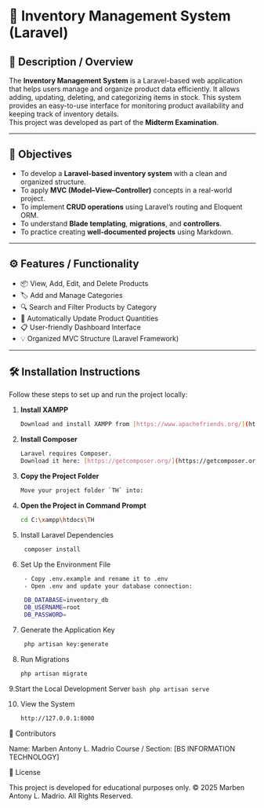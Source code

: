 # 🧾 Inventory Management System (Laravel)

## 📖 Description / Overview
The **Inventory Management System** is a Laravel-based web application that helps users manage and organize product data efficiently. It allows adding, updating, deleting, and categorizing items in stock. This system provides an easy-to-use interface for monitoring product availability and keeping track of inventory details.  
This project was developed as part of the **Midterm Examination**.

---

## 🎯 Objectives
- To develop a **Laravel-based inventory system** with a clean and organized structure.
- To apply **MVC (Model–View–Controller)** concepts in a real-world project.
- To implement **CRUD operations** using Laravel’s routing and Eloquent ORM.
- To understand **Blade templating**, **migrations**, and **controllers**.
- To practice creating **well-documented projects** using Markdown.

---

## ⚙️ Features / Functionality
- 📦 View, Add, Edit, and Delete Products  
- 🏷️ Add and Manage Categories  
- 🔍 Search and Filter Products by Category  
- 🧮 Automatically Update Product Quantities  
- 📋 User-friendly Dashboard Interface  
- 💡 Organized MVC Structure (Laravel Framework)  

---

## 🛠️ Installation Instructions

Follow these steps to set up and run the project locally:

1. **Install XAMPP**
   ```bash  
   Download and install XAMPP from [https://www.apachefriends.org/](https://www.apachefriends.org/).
   ```
   
2. **Install Composer**
   ```bash
   Laravel requires Composer.  
   Download it here: [https://getcomposer.org/](https://getcomposer.org/).
    ```
3. **Copy the Project Folder**
   ```bash
   Move your project folder `TH` into:
    ```
4. **Open the Project in Command Prompt**
    ```bash
    cd C:\xampp\htdocs\TH
    ```
    
5. Install Laravel Dependencies
   ```bash
    composer install
   ```

6. Set Up the Environment File
   ```bash
    - Copy .env.example and rename it to .env
    - Open .env and update your database connection:

    DB_DATABASE=inventory_db
    DB_USERNAME=root
    DB_PASSWORD=
    ```
7. Generate the Application Key
   ```bash
    php artisan key:generate
    ```
   
8. Run Migrations
    ```bash
    php artisan migrate
    ```

9.Start the Local Development Server
    ```bash
    php artisan serve
    ```

10. View the System
    ```bash
    http://127.0.0.1:8000
    ```


👥 Contributors

Name: Marben Antony L. Madrio
Course / Section: [BS INFORMATION TECHNOLOGY]


📜 License

This project is developed for educational purposes only.
© 2025 Marben Antony L. Madrio. All Rights Reserved.



